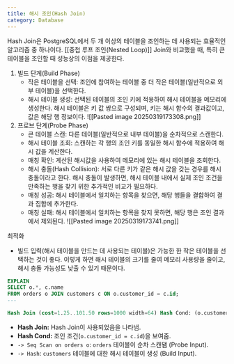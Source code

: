 ```yaml
---
title: 해시 조인(Hash Join)
category: Database
---
```

Hash Join은 PostgreSQL에서 두 개 이상의 테이블을 조인하는 데 사용되는 효율적인 알고리즘 중 하나이다. [[중첩 루프 조인(Nested Loop)]] Join와 비교했을 때, 특히 큰 테이블을 조인할 때 성능상의 이점을 제공한다. 

1. 빌드 단계(Build Phase)
	- 작은 테이블을 선택: 조인에 참여하는 테이블 중 더 작은 테이블(일반적으로 외부 테이블)을 선택한다. 
	- 해시 테이블 생성: 선택된 테이블의 조인 키에 적용하여 해시 테이블을 메모리에 생성한다. 해시 테이블은 키 값 쌍으로 구성되며, 키는 해시 함수의 결과값이고, 값은 해당 행 정보이다.
	![[Pasted image 20250319173308.png]]
2. 프로브 단계(Probe Phase)
	- 큰 테이블 스캔: 다른 테이블(일반적으로 내부 테이블)을 순차적으로 스캔한다. 
	- 해시 테이블 조회: 스캔하는 각 행의 조인 키를 동일한 해시 함수에 적용하여 해시 값을 계산한다. 
	- 매칭 확인: 계산된 해시값을 사용하여 메모리에 있는 해시 테이블을 조회한다. 
	- 해시 충돌(Hash Collision): 서로 다른 키가 같은 해시 값을 갖는 경우를 해시 충돌이라고 한다. 해시 충돌이 발생하면, 해시 테이블 내에서 실제 조인 조건을 만족하는 행을 찾기 위한 추가적인 비교가 필요하다. 
	- 매칭 성공: 해시 테이블에서 일치하는 항목을 찾으면, 해당 행들을 결합하여 결과 집합에 추가한다. 
	- 매칭 실패: 해시 테이블에서 일치하는 항목을 찾지 못하면, 해당 행은 조인 결과에서 제외된다. 
	 ![[Pasted image 20250319173741.png]]

최적화
- 빌드 입력(해시 테이블을 만드는 데 사용되는 테이블)은 가능한 한 작은 테이블을 선택하는 것이 좋다. 이렇게 하면 해시 테이블의 크기를 줄여 메모리 사용량을 줄이고, 해시 충돌 가능성도 낮출 수 있기 때문이다. 

``` sql
EXPLAIN 
SELECT o.*, c.name 
FROM orders o JOIN customers c ON o.customer_id = c.id;
---

Hash Join (cost=1.25..101.50 rows=1000 width=64) Hash Cond: (o.customer_id = c.id) -> Seq Scan on orders o (cost=0.00..60.00 rows=1000 width=32) -> Hash (cost=1.00..1.00 rows=100 width=32) -> Seq Scan on customers c (cost=0.00..1.00 rows=100 width=32)
```

- **Hash Join:** Hash Join이 사용되었음을 나타냄.
- **Hash Cond:** 조인 조건(`o.customer_id = c.id`)을 보여줌.
- `-> Seq Scan on orders o`: `orders` 테이블이 순차 스캔됌 (Probe Input).
- `-> Hash`: `customers` 테이블에 대한 해시 테이블이 생성 (Build Input).
